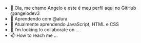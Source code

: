 - 👋 Ola, me chamo Angelo e este é meu perfil aqui no GitHub @angelodev3
- 👀 Aprendendo com @alura
- 🌱 Atualmente aprendendo JavaScript, HTML e CSS
- 💞️ I’m looking to collaborate on ...
- 📫 How to reach me ...

<!---
angelodev3/angelodev3 is a ✨ special ✨ repository because its `README.md` (this file) appears on your GitHub profile.
You can click the Preview link to take a look at your changes.
--->
